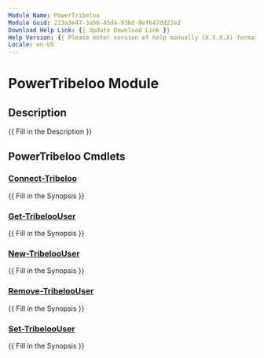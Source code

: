 ```yaml
---
Module Name: PowerTribeloo
Module Guid: 213a3e47-3a56-45da-93bd-9ef647dd22e2
Download Help Link: {{ Update Download Link }}
Help Version: {{ Please enter version of help manually (X.X.X.X) format }}
Locale: en-US
---
```


# PowerTribeloo Module
## Description
{{ Fill in the Description }}

## PowerTribeloo Cmdlets
### [Connect-Tribeloo](Connect-Tribeloo.md)
{{ Fill in the Synopsis }}

### [Get-TribelooUser](Get-TribelooUser.md)
{{ Fill in the Synopsis }}

### [New-TribelooUser](New-TribelooUser.md)
{{ Fill in the Synopsis }}

### [Remove-TribelooUser](Remove-TribelooUser.md)
{{ Fill in the Synopsis }}

### [Set-TribelooUser](Set-TribelooUser.md)
{{ Fill in the Synopsis }}

